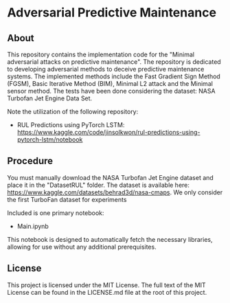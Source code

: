 # Adversarial Predictive Maintenance

## About

This repository contains the implementation code for the "Minimal adversarial attacks on predictive maintenance". The repository is dedicated to developing adversarial methods to deceive predictive maintenance systems. The implemented methods include the Fast Gradient Sign Method (FGSM), Basic Iterative Method (BIM), Minimal L2 attack and the Minimal sensor method. The tests have been done considering the dataset: NASA Turbofan Jet Engine Data Set.

Note the utilization of the following repository: 
- RUL Predictions using PyTorch LSTM: https://www.kaggle.com/code/jinsolkwon/rul-predictions-using-pytorch-lstm/notebook 

## Procedure

You must manually download the NASA Turbofan Jet Engine dataset and place it in the "DatasetRUL" folder. The dataset is available here: https://www.kaggle.com/datasets/behrad3d/nasa-cmaps. We only consider the first TurboFan dataset for experiments

Included is one primary notebook:
- Main.ipynb

This notebook is designed to automatically fetch the necessary libraries, allowing for use without any additional prerequisites.

## License

This project is licensed under the MIT License. The full text of the MIT License can be found in the LICENSE.md file at the root of this project.

